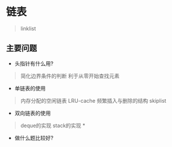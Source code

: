 # 链表

> linklist

## 主要问题

- 头指针有什么用?

> 简化边界条件的判断
> 利于从零开始查找元素

- 单链表的使用

> 内存分配的空闲链表
> LRU-cache
> 频繁插入与删除的结构
> skiplist

- 双向链表的使用

> deque的实现
> stack的实现
> *

- 做什么题比较好?
